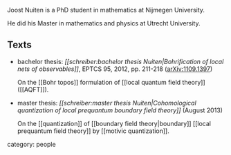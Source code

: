 
Joost Nuiten is a PhD student in mathematics at Nijmegen University.

He did his Master in mathematics and physics at Utrecht University.

## Texts

* bachelor thesis: _[[schreiber:bachelor thesis Nuiten|Bohrification of local nets of observables]]_, EPTCS 95, 2012, pp. 211-218 ([arXiv:1109.1397](http://arxiv.org/abs/1109.1397))

  On the [[Bohr topos]] formulation of [[local quantum field theory]] ([[AQFT]]).

* master thesis: _[[schreiber:master thesis Nuiten|Cohomological quantization of local prequantum boundary field theory]]_  (August 2013)

  On the [[quantization]] of [[boundary field theory|boundary]] [[local prequantum field theory]] by [[motivic quantization]].

category: people

